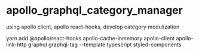 # apollo_graphql_category_manager
using apollo client, apollo react-hooks, develop category modulization


yarn add
@apollo/react-hooks apollo-cache-inmemory apollo-client apollo-link-http graphql graphql-tag
--template typescript 
styled-components
